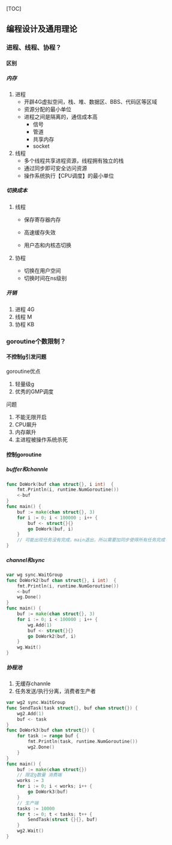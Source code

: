 [TOC]

## 编程设计及通用理论

### 进程、线程、协程？

#### 区别

##### 内存

1.  进程
    *   开辟4G虚拟空间，栈、堆、数据区、BBS、代码区等区域
    *   资源分配的最小单位
    *   进程之间是隔离的，通信成本高
        *   信号
        *   管道
        *   共享内存
        *   socket
2.  线程
    *   多个线程共享进程资源，线程拥有独立的栈
    *   通过同步即可安全访问资源
    *   操作系统执行【CPU调度】的最小单位

##### 切换成本

1.  线程

    *   保存寄存器内存
    *   高速缓存失效

    *   用户态和内核态切换

2.  协程

    *   切换在用户空间
    *   切换时间在ns级别

##### 开销

1.  进程 4G
2.  线程 M
3.  协程 KB

### goroutine个数限制？

#### 不控制g引发问题

goroutine优点

1.  轻量级g
2.  优秀的GMP调度

问题

1.  不能无限开启
2.  CPU飙升
3.  内存飙升
4.  主进程被操作系统杀死

#### 控制goroutine

##### buffer和channle

~~~go
func DoWork(buf chan struct{}, i int)  {
	fmt.Println(i, runtime.NumGoroutine())
	<-buf
}
func main() {
	buf := make(chan struct{}, 3)
	for i := 0; i < 100000 ; i++ {
		buf <- struct{}{}
		go DoWork(buf, i)
	}
    // 可能出现任务没有完成，main退出，所以需要加同步使得所有任务完成
}
~~~

##### channel和sync

~~~go
var wg sync.WaitGroup
func DoWork2(buf chan struct{}, i int)  {
	fmt.Println(i, runtime.NumGoroutine())
	<-buf
	wg.Done()
}
func main() {
	buf := make(chan struct{}, 3)
	for i := 0; i < 100000 ; i++ {
		wg.Add(1)
		buf <- struct{}{}
		go DoWork2(buf, i)
	}
	wg.Wait()
}
~~~

##### 协程池

1.  无缓存channle
2.  任务发送/执行分离，消费者生产者

~~~go
var wg2 sync.WaitGroup
func SendTask(task struct{}, buf chan struct{}) {
	wg2.Add(1)
	buf <- task
}
func DoWork3(buf chan struct{}) {
	for task := range buf {
		fmt.Println(task, runtime.NumGoroutine())
		wg2.Done()
	}
}
func main() {
	buf := make(chan struct{})
	// 限定g数量 消费端
	works := 3
	for i := 0; i < works; i++ {
		go DoWork3(buf)
	}
	// 生产端
	tasks := 10000
	for t := 0; t < tasks; t++ {
		SendTask(struct {}{}, buf)
	}
	wg2.Wait()
}
~~~